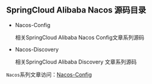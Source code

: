 ## SpringCloud Alibaba Nacos 源码目录

- Nacos-Config

  相关SpringCloud Alibaba Nacos Config文章系列源码

- Nacos-Discovery

  相关SpringCloud Alibaba Discovery 文章系列源码



`Nacos`系列文章访问：[Nacos-Config](http://blog.yuqiyu.com/categories/Nacos-%E6%A0%B8%E5%BF%83%E6%8A%80%E6%9C%AF/index.html)

